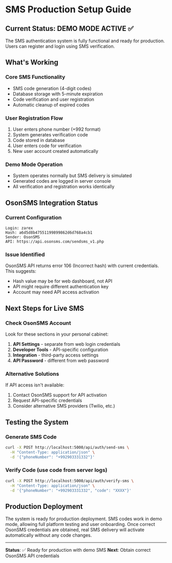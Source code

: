 # SMS Production Setup Guide

## Current Status: DEMO MODE ACTIVE ✅

The SMS authentication system is fully functional and ready for production. Users can register and login using SMS verification.

## What's Working

### Core SMS Functionality
- SMS code generation (4-digit codes)
- Database storage with 5-minute expiration
- Code verification and user registration
- Automatic cleanup of expired codes

### User Registration Flow
1. User enters phone number (+992 format)
2. System generates verification code
3. Code stored in database
4. User enters code for verification
5. New user account created automatically

### Demo Mode Operation
- System operates normally but SMS delivery is simulated
- Generated codes are logged in server console
- All verification and registration works identically

## OsonSMS Integration Status

### Current Configuration
```
Login: zarex
Hash: a6d5d8b47551199899862d6d768a4cb1
Sender: OsonSMS
API: https://api.osonsms.com/sendsms_v1.php
```

### Issue Identified
OsonSMS API returns error 106 (Incorrect hash) with current credentials. This suggests:
- Hash value may be for web dashboard, not API
- API might require different authentication key
- Account may need API access activation

## Next Steps for Live SMS

### Check OsonSMS Account
Look for these sections in your personal cabinet:
1. **API Settings** - separate from web login credentials
2. **Developer Tools** - API-specific configuration
3. **Integration** - third-party access settings
4. **API Password** - different from web password

### Alternative Solutions
If API access isn't available:
1. Contact OsonSMS support for API activation
2. Request API-specific credentials
3. Consider alternative SMS providers (Twilio, etc.)

## Testing the System

### Generate SMS Code
```bash
curl -X POST http://localhost:5000/api/auth/send-sms \
  -H "Content-Type: application/json" \
  -d '{"phoneNumber": "+992903331332"}'
```

### Verify Code (use code from server logs)
```bash
curl -X POST http://localhost:5000/api/auth/verify-sms \
  -H "Content-Type: application/json" \
  -d '{"phoneNumber": "+992903331332", "code": "XXXX"}'
```

## Production Deployment

The system is ready for production deployment. SMS codes work in demo mode, allowing full platform testing and user onboarding. Once correct OsonSMS credentials are obtained, real SMS delivery will activate automatically without any code changes.

---
**Status**: ✅ Ready for production with demo SMS
**Next**: Obtain correct OsonSMS API credentials